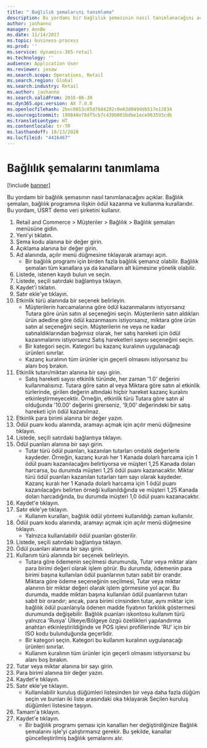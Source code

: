 ```yaml
---
title: " Bağlılık şemalarını tanımlama"
description: Bu yordamı bir bağlılık şemasının nasıl tanımlanacağını açıklar.
author: jashanno
manager: AnnBe
ms.date: 11/14/2017
ms.topic: business-process
ms.prod: ''
ms.service: dynamics-365-retail
ms.technology: ''
audience: Application User
ms.reviewer: josaw
ms.search.scope: Operations, Retail
ms.search.region: Global
ms.search.industry: Retail
ms.author: jashanno
ms.search.validFrom: 2016-06-30
ms.dyn365.ops.version: AX 7.0.0
ms.openlocfilehash: 2bec8653c05d7684202c0e63d049ddb517e12834
ms.sourcegitcommit: 199848e78df5cb7c439b001bdbe1ece963593cdb
ms.translationtype: HT
ms.contentlocale: tr-TR
ms.lasthandoff: 10/13/2020
ms.locfileid: "4416467"
---
```

# <a name="define-loyalty-schemes"></a> Bağlılık şemalarını tanımlama

[!include [banner](../includes/banner.md)]

Bu yordamı bir bağlılık şemasının nasıl tanımlanacağını açıklar. Bağlılık şemaları, bağlılık programına ilişkin ödül kazanma ve kullanma kurallarıdır. Bu yordam, USRT demo veri şirketini kullanır.

1. Retail and Commerce > Müşteriler > Bağlılık > Bağlılık şemaları menüsüne gidin.
2. Yeni'yi tıklatın.
3. Şema kodu alanına bir değer girin.
4. Açıklama alanına bir değer girin.
5. Ad alanında, açılır menü düğmesine tıklayarak aramayı açın.
    * Bir bağlılık programı için birden fazla bağlılık şemanız olabilir. Bağlılık şemaları tüm kanallara ya da kanalların alt kümesine yönelik olabilir.  
6. Listede, istenen kaydı bulun ve seçin.
7. Listede, seçili satırdaki bağlantıya tıklayın.
8. Kaydet'i tıklatın.
9. Satır ekle'ye tıklayın.
10. Etkinlik türü alanında bir seçenek belirleyin.
    * Müşterilerin harcamalarına göre ödül kazanmalarını istiyorsanız Tutara göre ürün satın al seçeneğini seçin. Müşterilerin satın aldıkları ürün adedine göre ödül kazanmasını istiyorsanız, miktara göre ürün satın al seçeneğini seçin.  Müşterilerin ne veya ne kadar satınaldıklarından bağımsız olarak, her satış hareketi için ödül kazanmalarını istiyorsanız Satış hareketleri sayısı seçeneğini seçin.  
    * Bir kategori seçin. Kategori bu kazanç kuralının uygulanacağı ürünleri sınırlar.  
    * Kazanç kuralının tüm ürünler için geçerli olmasını istiyorsanız bu alanı boş bırakın.  
11. Etkinlik tutarı/miktarı alanına bir sayı girin.
    *  Satış hareketi sayısı etkinlik türünde, her zaman '1.0' değerini kullanmalısınız. Tutara göre satın al veya Miktara göre satın al etkinlik türlerinde, girilen değerin altındaki hiçbir hareket kazanç kuralını etkinleştirmeyecektir. Örneğin, etkinlik türü Tutara göre satın al olduğunda '10.00' değerini girerseniz, '9,00' değerindeki bir satış hareketi için ödül kazanılmaz.  
12. Etkinlik para birimi alanına bir değer yazın.
13. Ödül puanı kodu alanında, aramayı açmak için açılır menü düğmesine tıklayın.
14. Listede, seçili satırdaki bağlantıya tıklayın.
15. Ödül puanları alanına bir sayı girin.
    * Tutar türü ödül puanları, kazanılan tutarları ondalık değerlerle kaydeder. Örneğin, kazanç kuralı her 1 Kanada dolarlı harcama için 1 ödül puanı kazanılacağını belirtiyorsa ve müşteri 1,25 Kanada doları harcarsa, bu durumda müşteri 1,25 ödül puanı kazanacaktır. Miktar türü ödül puanları kazanılan tutarları tam sayı olarak kaydeder. Kazanç kuralı her 1 Kanada dolarlı harcama için 1 ödül puanı kazanılacağını belirten örneği kullanıldığında ve müşteri 1,25 Kanada doları harcadığında, bu durumda müşteri 1,0 ödül puanı kazanacaktır.  
16. Kaydet'e tıklayın.
17. Satır ekle'ye tıklayın.
    * Kullanım kuralları, bağlılık ödül yöntemi kullanıldığı zaman kullanılır.  
18. Ödül puanı kodu alanında, aramayı açmak için açılır menü düğmesine tıklayın.
    * Yalnızca kullanılabilir ödül puanları gösterilir.  
19. Listede, seçili satırdaki bağlantıya tıklayın.
20. Ödül puanları alanına bir sayı girin.
21. Kullanım türü alanında bir seçenek belirleyin.
    * Tutara göre ödemenin seçilmesi durumunda, Tutar veya miktar alanı para birimi değeri olarak işlem görür. Bu durumda, ödemenin para birimi başına kullanılan ödül puanlarının tutarı sabit bir orandır. Miktara göre ödeme seçeneğinin seçilmesi, Tutar veya miktar alanının bir miktar değeri olarak işlem görmesine yol açar. Bu durumda, madde miktarı başına kullanılan ödül puanlarının tutarı sabit bir orandır; ancak, para birimi cinsinden tutar, aynı miktar için bağlılık ödül puanlarıyla ödenen madde fiyatının farklılık göstermesi durumunda değişebilir. Bağlılık puanları iskontosu kullanım türü yalnızca 'Rusya' Ülkeye/Bölgeye özgü özellikleri yapılandırma anahtarı etkinleştirildiğinde ve POS işlevi profillerinde 'RU' için bir ISO kodu bulunduğunda geçerlidir.  
    * Bir kategori seçin. Kategori bu kullanım kuralının uygulanacağı ürünleri sınırlar.  
    * Kullanım kuralının tüm ürünler için geçerli olmasını istiyorsanız bu alanı boş bırakın.  
22. Tutar veya miktar alanına bir sayı girin.
23. Para birimi alanına bir değer yazın.
24. Kaydet'e tıklayın.
25. Satır ekle'ye tıklayın.
    * Kullanılabilir kuruluş düğümleri listesinden bir veya daha fazla düğüm seçin ve bunları iki liste arasındaki oka tıklayarak Seçilen kuruluş düğümleri listesine taşıyın.  
26. Tamam'a tıklayın.
27. Kaydet'e tıklayın.
    * Bir bağlılık programı şeması için kanalları her değiştirdiğinize Bağlılık şemalarını işle'yi çalıştırmanız gerekir. Bu şekilde, kanallar güncelleştirilmiş bağlılık şemalarını alır.  

